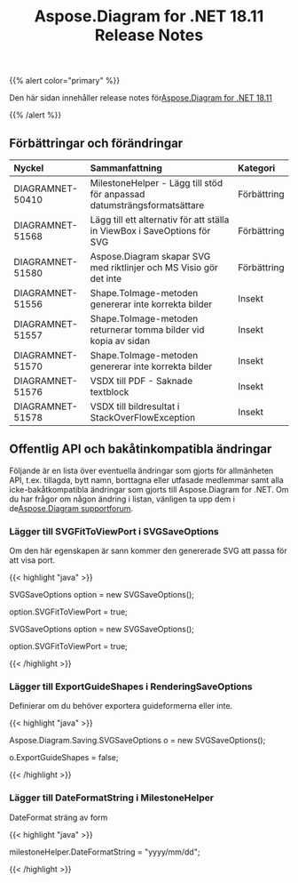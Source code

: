 ﻿---
title: Aspose.Diagram for .NET 18.11 Release Notes
type: docs
weight: 20
url: /sv/net/aspose-diagram-for-net-18-11-release-notes/
---
{{% alert color="primary" %}} 

Den här sidan innehåller release notes för[Aspose.Diagram for .NET 18.11](https://www.nuget.org/packages/Aspose.Diagram/18.11.0)

{{% /alert %}} 
## **Förbättringar och förändringar**

|**Nyckel**|**Sammanfattning**|**Kategori**|
|:- |:- |:- |
|DIAGRAMNET-50410|MilestoneHelper - Lägg till stöd för anpassad datumsträngsformatsättare|Förbättring|
|DIAGRAMNET-51568|Lägg till ett alternativ för att ställa in ViewBox i SaveOptions för SVG|Förbättring|
|DIAGRAMNET-51580|Aspose.Diagram skapar SVG med riktlinjer och MS Visio gör det inte|Förbättring|
|DIAGRAMNET-51556|Shape.ToImage-metoden genererar inte korrekta bilder|Insekt|
|DIAGRAMNET-51557|Shape.ToImage-metoden returnerar tomma bilder vid kopia av sidan|Insekt|
|DIAGRAMNET-51570|Shape.ToImage-metoden genererar inte korrekta bilder|Insekt|
|DIAGRAMNET-51576|VSDX till PDF - Saknade textblock|Insekt|
|DIAGRAMNET-51578|VSDX till bildresultat i StackOverFlowException|Insekt|
## **Offentlig API och bakåtinkompatibla ändringar**
Följande är en lista över eventuella ändringar som gjorts för allmänheten API, t.ex. tillagda, bytt namn, borttagna eller utfasade medlemmar samt alla icke-bakåtkompatibla ändringar som gjorts till Aspose.Diagram for .NET. Om du har frågor om någon ändring i listan, vänligen ta upp dem i de[Aspose.Diagram supportforum](https://forum.aspose.com/c/diagram/17).
### **Lägger till SVGFitToViewPort i SVGSaveOptions**
Om den här egenskapen är sann kommer den genererade SVG att passa för att visa port.

{{< highlight "java" >}}

 SVGSaveOptions option = new SVGSaveOptions();

option.SVGFitToViewPort = true;

SVGSaveOptions option = new SVGSaveOptions();

option.SVGFitToViewPort = true;

{{< /highlight >}}
### **Lägger till ExportGuideShapes i RenderingSaveOptions**
Definierar om du behöver exportera guideformerna eller inte.

{{< highlight "java" >}}

 Aspose.Diagram.Saving.SVGSaveOptions o = new SVGSaveOptions();

o.ExportGuideShapes = false;

{{< /highlight >}}
### **Lägger till DateFormatString i MilestoneHelper**
DateFormat sträng av form

{{< highlight "java" >}}

 milestoneHelper.DateFormatString = "yyyy/mm/dd";

{{< /highlight >}}
